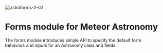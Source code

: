 ![astroforms-2-02](https://cloud.githubusercontent.com/assets/6626225/14824901/ec742068-0bd7-11e6-957a-7136b8df712d.png)

# Forms module for Meteor Astronomy

The forms module introduces simple API to specify the default form behaviors and inputs for an Astronomy class and fields.
